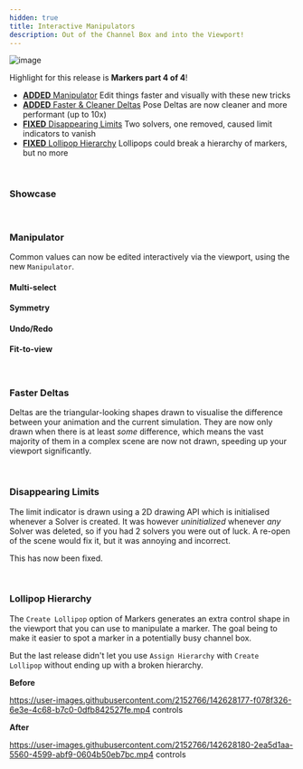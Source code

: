 ```yaml
---
hidden: true
title: Interactive Manipulators
description: Out of the Channel Box and into the Viewport!
---
```


![image](https://user-images.githubusercontent.com/2152766/141471283-3a771240-f80d-4745-844d-6f0c0ed87bc5.png)

Highlight for this release is **Markers part 4 of 4**!

- [**ADDED** Manipulator](#manipulators) Edit things faster and visually with these new tricks
- [**ADDED** Faster & Cleaner Deltas](#clean-deltas) Pose Deltas are now cleaner and more performant (up to 10x)
- [**FIXED** Disappearing Limits](#disappearing-limaits) Two solvers, one removed, caused limit indicators to vanish
- [**FIXED** Lollipop Hierarchy](#lollipop-hierarchy) Lollipops could break a hierarchy of markers, but no more

<br>

### Showcase

<br>

### Manipulator

Common values can now be edited interactively via the viewport, using the new `Manipulator`.

#### Multi-select
#### Symmetry
#### Undo/Redo
#### Fit-to-view

<br>

### Faster Deltas

Deltas are the triangular-looking shapes drawn to visualise the difference between your animation and the current simulation. They are now only drawn when there is at least *some* difference, which means the vast majority of them in a complex scene are now not drawn, speeding up your viewport significantly.

<br>

### Disappearing Limits

The limit indicator is drawn using a 2D drawing API which is initialised whenever a Solver is created. It was however *uninitialized* whenever *any* Solver was deleted, so if you had 2 solvers you were out of luck. A re-open of the scene would fix it, but it was annoying and incorrect.

This has now been fixed.

<br>

### Lollipop Hierarchy

The `Create Lollipop` option of Markers generates an extra control shape in the viewport that you can use to manipulate a marker. The goal being to make it easier to spot a marker in a potentially busy channel box.

But the last release didn't let you use `Assign Hierarchy` with `Create Lollipop` without ending up with a broken hierarchy.

**Before**

https://user-images.githubusercontent.com/2152766/142628177-f078f326-6e3e-4c68-b7c0-0dfb842527fe.mp4 controls

**After**

https://user-images.githubusercontent.com/2152766/142628180-2ea5d1aa-5560-4599-abf9-0604b50eb7bc.mp4 controls
